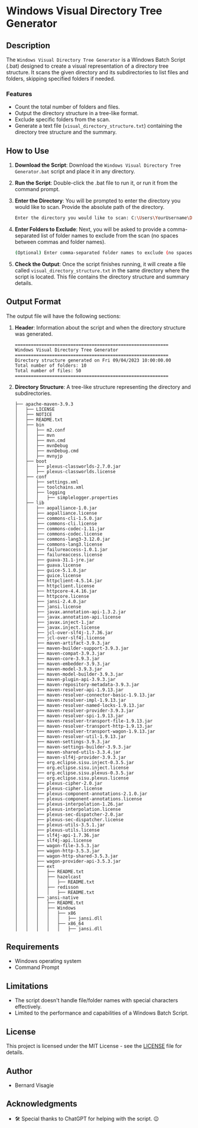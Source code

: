 # Windows Visual Directory Tree Generator

## Description

The `Windows Visual Directory Tree Generator` is a Windows Batch Script (.bat) designed to create a visual representation of a directory tree structure. It scans the given directory and its subdirectories to list files and folders, skipping specified folders if needed.

### Features

- Count the total number of folders and files.
- Output the directory structure in a tree-like format.
- Exclude specific folders from the scan.
- Generate a text file (`visual_directory_structure.txt`) containing the directory tree structure and the summary.

## How to Use

1. **Download the Script**: Download the `Windows Visual Directory Tree Generator.bat` script and place it in any directory.

2. **Run the Script**: Double-click the .bat file to run it, or run it from the command prompt.

3. **Enter the Directory**: You will be prompted to enter the directory you would like to scan. Provide the absolute path of the directory.

   ```bash
   Enter the directory you would like to scan: C:\Users\YourUsername\Documents
   ```

4. **Enter Folders to Exclude**: Next, you will be asked to provide a comma-separated list of folder names to exclude from the scan (no spaces between commas and folder names).

   ```bash
   (Optional) Enter comma-separated folder names to exclude (no spaces): folder1,folder2
   ```

5. **Check the Output**: Once the script finishes running, it will create a file called `visual_directory_structure.txt` in the same directory where the script is located. This file contains the directory structure and summary details.

## Output Format

The output file will have the following sections:

1. **Header**: Information about the script and when the directory structure was generated.

   ```
   ==========================================================
   Windows Visual Directory Tree Generator
   ==========================================================
   Directory structure generated on Fri 09/04/2023 10:00:00.00
   Total number of folders: 10
   Total number of files: 50
   ==========================================================
   ```

2. **Directory Structure**: A tree-like structure representing the directory and subdirectories.

   ```
   ├── apache-maven-3.9.3 
   │   ├── LICENSE 
   │   ├── NOTICE 
   │   ├── README.txt 
   │   ├── bin 
   │   │   ├── m2.conf 
   │   │   ├── mvn 
   │   │   ├── mvn.cmd 
   │   │   ├── mvnDebug 
   │   │   ├── mvnDebug.cmd 
   │   │   ├── mvnyjp 
   │   ├── boot 
   │   │   ├── plexus-classworlds-2.7.0.jar 
   │   │   ├── plexus-classworlds.license 
   │   ├── conf 
   │   │   ├── settings.xml 
   │   │   ├── toolchains.xml 
   │   │   ├── logging 
   │   │   │   ├── simplelogger.properties 
   │   ├── lib 
   │   │   ├── aopalliance-1.0.jar 
   │   │   ├── aopalliance.license 
   │   │   ├── commons-cli-1.5.0.jar 
   │   │   ├── commons-cli.license 
   │   │   ├── commons-codec-1.11.jar 
   │   │   ├── commons-codec.license 
   │   │   ├── commons-lang3-3.12.0.jar 
   │   │   ├── commons-lang3.license 
   │   │   ├── failureaccess-1.0.1.jar 
   │   │   ├── failureaccess.license 
   │   │   ├── guava-31.1-jre.jar 
   │   │   ├── guava.license 
   │   │   ├── guice-5.1.0.jar 
   │   │   ├── guice.license 
   │   │   ├── httpclient-4.5.14.jar 
   │   │   ├── httpclient.license 
   │   │   ├── httpcore-4.4.16.jar 
   │   │   ├── httpcore.license 
   │   │   ├── jansi-2.4.0.jar 
   │   │   ├── jansi.license 
   │   │   ├── javax.annotation-api-1.3.2.jar 
   │   │   ├── javax.annotation-api.license 
   │   │   ├── javax.inject-1.jar 
   │   │   ├── javax.inject.license 
   │   │   ├── jcl-over-slf4j-1.7.36.jar 
   │   │   ├── jcl-over-slf4j.license 
   │   │   ├── maven-artifact-3.9.3.jar 
   │   │   ├── maven-builder-support-3.9.3.jar 
   │   │   ├── maven-compat-3.9.3.jar 
   │   │   ├── maven-core-3.9.3.jar 
   │   │   ├── maven-embedder-3.9.3.jar 
   │   │   ├── maven-model-3.9.3.jar 
   │   │   ├── maven-model-builder-3.9.3.jar 
   │   │   ├── maven-plugin-api-3.9.3.jar 
   │   │   ├── maven-repository-metadata-3.9.3.jar 
   │   │   ├── maven-resolver-api-1.9.13.jar 
   │   │   ├── maven-resolver-connector-basic-1.9.13.jar 
   │   │   ├── maven-resolver-impl-1.9.13.jar 
   │   │   ├── maven-resolver-named-locks-1.9.13.jar 
   │   │   ├── maven-resolver-provider-3.9.3.jar 
   │   │   ├── maven-resolver-spi-1.9.13.jar 
   │   │   ├── maven-resolver-transport-file-1.9.13.jar 
   │   │   ├── maven-resolver-transport-http-1.9.13.jar 
   │   │   ├── maven-resolver-transport-wagon-1.9.13.jar 
   │   │   ├── maven-resolver-util-1.9.13.jar 
   │   │   ├── maven-settings-3.9.3.jar 
   │   │   ├── maven-settings-builder-3.9.3.jar 
   │   │   ├── maven-shared-utils-3.3.4.jar 
   │   │   ├── maven-slf4j-provider-3.9.3.jar 
   │   │   ├── org.eclipse.sisu.inject-0.3.5.jar 
   │   │   ├── org.eclipse.sisu.inject.license 
   │   │   ├── org.eclipse.sisu.plexus-0.3.5.jar 
   │   │   ├── org.eclipse.sisu.plexus.license 
   │   │   ├── plexus-cipher-2.0.jar 
   │   │   ├── plexus-cipher.license 
   │   │   ├── plexus-component-annotations-2.1.0.jar 
   │   │   ├── plexus-component-annotations.license 
   │   │   ├── plexus-interpolation-1.26.jar 
   │   │   ├── plexus-interpolation.license 
   │   │   ├── plexus-sec-dispatcher-2.0.jar 
   │   │   ├── plexus-sec-dispatcher.license 
   │   │   ├── plexus-utils-3.5.1.jar 
   │   │   ├── plexus-utils.license 
   │   │   ├── slf4j-api-1.7.36.jar 
   │   │   ├── slf4j-api.license 
   │   │   ├── wagon-file-3.5.3.jar 
   │   │   ├── wagon-http-3.5.3.jar 
   │   │   ├── wagon-http-shared-3.5.3.jar 
   │   │   ├── wagon-provider-api-3.5.3.jar 
   │   │   ├── ext 
   │   │   │   ├── README.txt 
   │   │   │   ├── hazelcast 
   │   │   │   │   ├── README.txt 
   │   │   │   ├── redisson 
   │   │   │   │   ├── README.txt 
   │   │   ├── jansi-native 
   │   │   │   ├── README.txt 
   │   │   │   ├── Windows 
   │   │   │   │   ├── x86 
   │   │   │   │   │   ├── jansi.dll 
   │   │   │   │   ├── x86_64 
   │   │   │   │   │   ├── jansi.dll 
   ```

## Requirements

- Windows operating system
- Command Prompt

## Limitations

- The script doesn't handle file/folder names with special characters effectively.
- Limited to the performance and capabilities of a Windows Batch Script.

## License

This project is licensed under the MIT License - see the [LICENSE](LICENSE) file for details.

## Author

* Bernard Visagie

## Acknowledgments

- 🛠️ Special thanks to ChatGPT for helping with the script. :wink:
